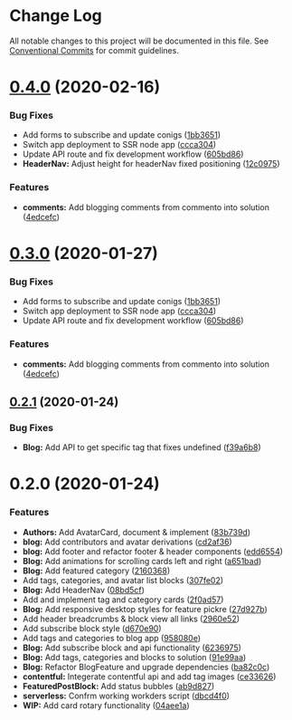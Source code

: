 # Change Log

All notable changes to this project will be documented in this file.
See [Conventional Commits](https://conventionalcommits.org) for commit guidelines.

# [0.4.0](https://gitlab.com/imaginedelements/heather-turano-coaching/live-life-mindful/compare/@live-life-mindful/blog@0.2.1...@live-life-mindful/blog@0.4.0) (2020-02-16)


### Bug Fixes

* Add forms to subscribe and update conigs ([1bb3651](https://gitlab.com/imaginedelements/heather-turano-coaching/live-life-mindful/commit/1bb36517388e12332f2cefaccf5130f09dc86d88))
* Switch app deployment to SSR node app ([ccca304](https://gitlab.com/imaginedelements/heather-turano-coaching/live-life-mindful/commit/ccca304ec62eabe12d39ac8ae6b2317ba08f7606))
* Update API route and fix development workflow ([605bd86](https://gitlab.com/imaginedelements/heather-turano-coaching/live-life-mindful/commit/605bd861e25c2ff48257aca422c3904b05ae4348))
* **HeaderNav:** Adjust height for headerNav fixed positioning ([12c0975](https://gitlab.com/imaginedelements/heather-turano-coaching/live-life-mindful/commit/12c0975b7a72b89621d0b07c830f248b1e1c05bf))


### Features

* **comments:** Add blogging comments from commento into solution ([4edcefc](https://gitlab.com/imaginedelements/heather-turano-coaching/live-life-mindful/commit/4edcefca04eedf629062f2629b1971660aba547a))





# [0.3.0](https://gitlab.com/imaginedelements/heather-turano-coaching/live-life-mindful/compare/@live-life-mindful/blog@0.2.1...@live-life-mindful/blog@0.3.0) (2020-01-27)


### Bug Fixes

* Add forms to subscribe and update conigs ([1bb3651](https://gitlab.com/imaginedelements/heather-turano-coaching/live-life-mindful/commit/1bb36517388e12332f2cefaccf5130f09dc86d88))
* Switch app deployment to SSR node app ([ccca304](https://gitlab.com/imaginedelements/heather-turano-coaching/live-life-mindful/commit/ccca304ec62eabe12d39ac8ae6b2317ba08f7606))
* Update API route and fix development workflow ([605bd86](https://gitlab.com/imaginedelements/heather-turano-coaching/live-life-mindful/commit/605bd861e25c2ff48257aca422c3904b05ae4348))


### Features

* **comments:** Add blogging comments from commento into solution ([4edcefc](https://gitlab.com/imaginedelements/heather-turano-coaching/live-life-mindful/commit/4edcefca04eedf629062f2629b1971660aba547a))





## [0.2.1](https://gitlab.com/imaginedelements/heather-turano-coaching/live-life-mindful/compare/@live-life-mindful/blog@0.2.0...@live-life-mindful/blog@0.2.1) (2020-01-24)


### Bug Fixes

* **Blog:** Add API to get specific tag that fixes undefined ([f39a6b8](https://gitlab.com/imaginedelements/heather-turano-coaching/live-life-mindful/commit/f39a6b8f9baf71da32e1831f6ed5f4a849025833))





# 0.2.0 (2020-01-24)


### Features

* **Authors:** Add AvatarCard, document & implement ([83b739d](https://gitlab.com/imaginedelements/heather-turano-coaching/live-life-mindful/commit/83b739d35ab691eb53575f6e594138bfcecacc30))
* **blog:** Add contributors and avatar derivations ([cd2af36](https://gitlab.com/imaginedelements/heather-turano-coaching/live-life-mindful/commit/cd2af3603990de1c68898289ad6d8e5b58d6012c))
* **blog:** Add footer and refactor footer & header components ([edd6554](https://gitlab.com/imaginedelements/heather-turano-coaching/live-life-mindful/commit/edd65544f1d416a76a8e445a995ef34e7e9406f6))
* **Blog:** Add animations for scrolling cards left and right ([a651bad](https://gitlab.com/imaginedelements/heather-turano-coaching/live-life-mindful/commit/a651bad8c4b8e76fa48a8ee44af4a97853922de2))
* **Blog:** Add featured category ([2160368](https://gitlab.com/imaginedelements/heather-turano-coaching/live-life-mindful/commit/21603687c7f7fd9cf2167dde3f126eb2c5e0dec0))
* Add tags, categories, and avatar list blocks ([307fe02](https://gitlab.com/imaginedelements/heather-turano-coaching/live-life-mindful/commit/307fe02c4e95bcc47bd7773bb5940c8c0dde56d9))
* **Blog:** Add HeaderNav ([08bd5cf](https://gitlab.com/imaginedelements/heather-turano-coaching/live-life-mindful/commit/08bd5cffa1396f2c76d6d05b71cbf2345cd8a429))
* Add and implement tag and category cards ([2f0ad57](https://gitlab.com/imaginedelements/heather-turano-coaching/live-life-mindful/commit/2f0ad5783b32f636e0d8894dad080a068a34be5b))
* **Blog:** Add responsive desktop styles for feature pickre ([27d927b](https://gitlab.com/imaginedelements/heather-turano-coaching/live-life-mindful/commit/27d927b02692991b4e3b7cc0489a823431c97d9a))
* Add header breadcrumbs & block view all links ([2960e52](https://gitlab.com/imaginedelements/heather-turano-coaching/live-life-mindful/commit/2960e52f349c7551e035331024c2c20ec07abb6e))
* Add subscribe block style ([d670e90](https://gitlab.com/imaginedelements/heather-turano-coaching/live-life-mindful/commit/d670e90aea932df3d7ee9662e36e804adc580da1))
* Add tags and categories to blog app ([958080e](https://gitlab.com/imaginedelements/heather-turano-coaching/live-life-mindful/commit/958080eee8981424a94c6c9d1cf1849858a81e4e))
* **Blog:** Add subscribe block and api functionality ([6236975](https://gitlab.com/imaginedelements/heather-turano-coaching/live-life-mindful/commit/62369757368c20cc739482ad605bdba73b9dffc5))
* **Blog:** Add tags, categories and blocks to solution ([91e99aa](https://gitlab.com/imaginedelements/heather-turano-coaching/live-life-mindful/commit/91e99aaa39f03ac371a558a4f64c226620dccdf8))
* **Blog:** Refactor BlogFeature and upgrade dependencies ([ba82c0c](https://gitlab.com/imaginedelements/heather-turano-coaching/live-life-mindful/commit/ba82c0c6ad80b2ef3fc84cae678bc3283e382b39))
* **contentful:** Integerate contentful api and add tag images ([ce33626](https://gitlab.com/imaginedelements/heather-turano-coaching/live-life-mindful/commit/ce33626712f5bdad58fa9ef2cc2eb753f4a35717))
* **FeaturedPostBlock:** Add status bubbles ([ab9d827](https://gitlab.com/imaginedelements/heather-turano-coaching/live-life-mindful/commit/ab9d8275b56b706012e82f2889940f461d7d420f))
* **serverless:** Confrm working workders script ([dbcd4f0](https://gitlab.com/imaginedelements/heather-turano-coaching/live-life-mindful/commit/dbcd4f008a85110702785213799510711d5919bf))
* **WIP:** Add card rotary functionality ([04aee1a](https://gitlab.com/imaginedelements/heather-turano-coaching/live-life-mindful/commit/04aee1aa61ec106e5260ba942b730c2c8758b4c5))
